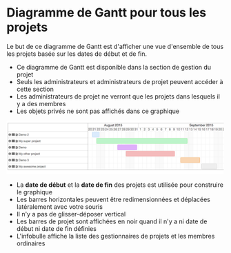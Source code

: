 Diagramme de Gantt pour tous les projets
============================

Le but de ce diagramme de Gantt est d'afficher une vue d'ensemble de tous les projets basée sur les dates de début et de fin.

- Ce diagramme de Gantt est disponible dans la section de gestion du projet
- Seuls les administrateurs et administrateurs de projet peuvent accéder à cette section
- Les administrateurs de projet ne verront que les projets dans lesquels il y a des membres
- Les objets privés ne sont pas affichés dans ce graphique

![Diagramme de Gantt pour tous les projets](../screenshots/gantt-chart-all-projects.png)

- La **date de début** et la **date de fin** des projets est utilisée pour construire le graphique
- Les barres horizontales peuvent être redimensionnées et déplacées latéralement avec votre souris
- Il n'y a pas de glisser-déposer vertical
- Les barres de projet sont affichées en noir quand il n'y a ni date de début ni date de fin définies
- L'infobulle affiche la liste des gestionnaires de projets et les membres ordinaires
